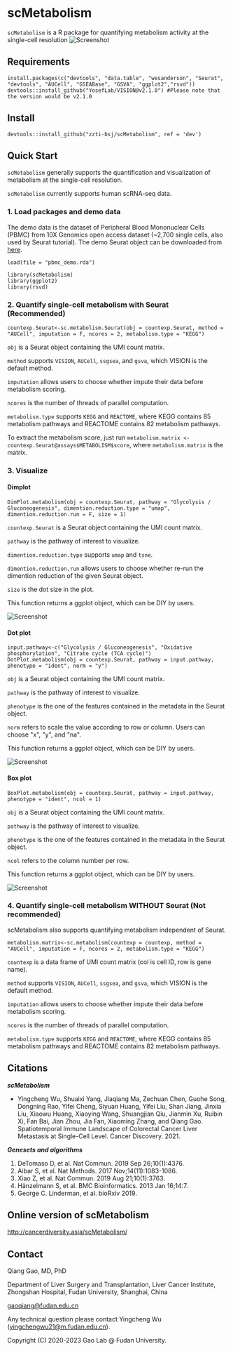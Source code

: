 # scMetabolism
`scMetabolism` is a R package for quantifying metabolism activity at the single-cell resolution
![Screenshot](https://github.com/wu-yc/scMetabolism/raw/main/logo.jpg)

## Requirements
    install.packages(c("devtools", "data.table", "wesanderson", "Seurat", "devtools", "AUCell", "GSEABase", "GSVA", "ggplot2","rsvd"))
    devtools::install_github("YosefLab/VISION@v2.1.0") #Please note that the version would be v2.1.0
    

## Install
    devtools::install_github("zzti-bsj/scMetabolism", ref = 'dev')

## Quick Start
`scMetabolism` generally supports the quantification and visualization of metabolism at the single-cell resolution. 

`scMetabolism` currently supports human scRNA-seq data.


### 1. Load packages and demo data
The demo data is the dataset of Peripheral Blood Mononuclear Cells (PBMC) from 10X Genomics open access dataset (~2,700 single cells, also used by Seurat tutorial). The demo Seurat object can be downloaded from [here](https://figshare.com/articles/dataset/scMetabolism_-_pbmc_demo_rda/13670038).


    load(file = "pbmc_demo.rda")
    
    library(scMetabolism)
    library(ggplot2)
    library(rsvd)


### 2. Quantify single-cell metabolism with Seurat (Recommended)
    countexp.Seurat<-sc.metabolism.Seurat(obj = countexp.Seurat, method = "AUCell", imputation = F, ncores = 2, metabolism.type = "KEGG")

`obj` is a Seurat object containing the UMI count matrix. 

`method` supports `VISION`, `AUCell`, `ssgsea`, and `gsva`, which VISION is the default method.

`imputation` allows users to choose whether impute their data before metabolism scoring.

`ncores` is the number of threads of parallel computation.

`metabolism.type` supports `KEGG` and `REACTOME`, where KEGG contains 85 metabolism pathways and REACTOME contains 82 metabolism pathways.

To extract the metabolism score, just run `metabolism.matrix <- countexp.Seurat@assays$METABOLISM$score`, where `metabolism.matrix` is the matrix.

### 3. Visualize 
#### Dimplot

    DimPlot.metabolism(obj = countexp.Seurat, pathway = "Glycolysis / Gluconeogenesis", dimention.reduction.type = "umap", dimention.reduction.run = F, size = 1)

`countexp.Seurat` is a Seurat object containing the UMI count matrix. 

`pathway` is the pathway of interest to visualize. 

`dimention.reduction.type` supports `umap` and `tsne`.

`dimention.reduction.run` allows users to choose whether re-run the dimention reduction of the given Seurat object.

`size` is the dot size in the plot.

This function returns a ggplot object, which can be DIY by users.

![Screenshot](https://github.com/wu-yc/scMetabolism/raw/main/scmetab_dim.png)

#### Dot plot

    input.pathway<-c("Glycolysis / Gluconeogenesis", "Oxidative phosphorylation", "Citrate cycle (TCA cycle)")
    DotPlot.metabolism(obj = countexp.Seurat, pathway = input.pathway, phenotype = "ident", norm = "y")

`obj` is a Seurat object containing the UMI count matrix. 

`pathway` is the pathway of interest to visualize. 

`phenotype` is the one of the features contained in the metadata in the Seurat object.

`norm` refers to scale the value according to row or column. Users can choose "x", "y", and "na".

This function returns a ggplot object, which can be DIY by users.

![Screenshot](https://github.com/wu-yc/scMetabolism/raw/main/scmetab_dot.png)

#### Box plot

    BoxPlot.metabolism(obj = countexp.Seurat, pathway = input.pathway, phenotype = "ident", ncol = 1)

`obj` is a Seurat object containing the UMI count matrix. 

`pathway` is the pathway of interest to visualize. 

`phenotype` is the one of the features contained in the metadata in the Seurat object.

`ncol` refers to the column number per row.

This function returns a ggplot object, which can be DIY by users.

![Screenshot](https://github.com/wu-yc/scMetabolism/raw/main/scmetab_box.png)

### 4. Quantify single-cell metabolism WITHOUT Seurat (Not recommended)
scMetabolism also supports quantifying metabolism independent of Seurat. 

    metabolism.matrix<-sc.metabolism(countexp = countexp, method = "AUCell", imputation = F, ncores = 2, metabolism.type = "KEGG")

`countexp` is a data frame of UMI count matrix (col is cell ID, row is gene name). 

`method` supports `VISION`, `AUCell`, `ssgsea`, and `gsva`, which VISION is the default method.

`imputation` allows users to choose whether impute their data before metabolism scoring.

`ncores` is the number of threads of parallel computation.

`metabolism.type` supports `KEGG` and `REACTOME`, where KEGG contains 85 metabolism pathways and REACTOME contains 82 metabolism pathways.

## Citations
**_scMetabolism_**

- Yingcheng Wu, Shuaixi Yang, Jiaqiang Ma, Zechuan Chen, Guohe Song, Dongning Rao, Yifei Cheng, Siyuan Huang, Yifei Liu, Shan Jiang, Jinxia Liu, Xiaowu Huang, Xiaoying Wang, Shuangjian Qiu, Jianmin Xu, Ruibin Xi, Fan Bai, Jian Zhou, Jia Fan, Xiaoming Zhang, and Qiang Gao. Spatiotemporal Immune Landscape of Colorectal Cancer Liver Metastasis at Single-Cell Level. Cancer Discovery. 2021.

**_Genesets and algorithms_**
1. DeTomaso D, et al. Nat Commun. 2019 Sep 26;10(1):4376.
2. Aibar S, et al. Nat Methods. 2017 Nov;14(11):1083-1086.
3. Xiao Z, et al. Nat Commun. 2019 Aug 21;10(1):3763.
4. Hänzelmann S, et al. BMC Bioinformatics. 2013 Jan 16;14:7.
5. George C. Linderman, et al. bioRxiv 2019.


## Online version of scMetabolism
http://cancerdiversity.asia/scMetabolism/


## Contact

Qiang Gao, MD, PhD

Department of Liver Surgery and Transplantation, Liver Cancer Institute, Zhongshan Hospital, Fudan University, Shanghai, China

gaoqiang@fudan.edu.cn


Any technical question please contact Yingcheng Wu (yingchengwu21@m.fudan.edu.cn).

Copyright (C) 2020-2023 Gao Lab @ Fudan University.



